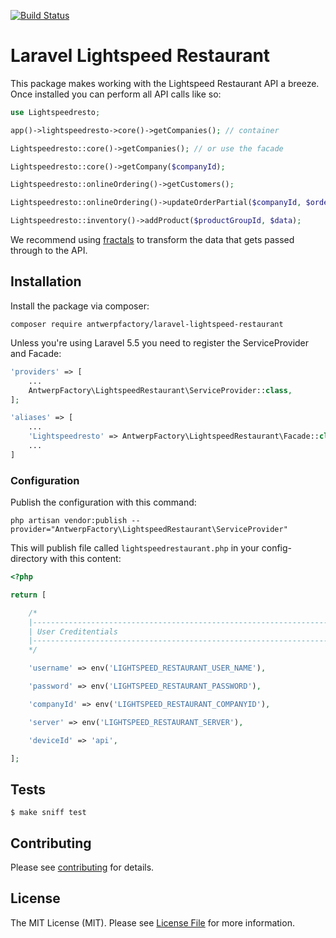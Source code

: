 [![Build Status](https://travis-ci.org/AntwerpFactory/laravel-lightspeed-restaurant.svg?branch=master)](https://travis-ci.org/AntwerpFactory/laravel-lightspeed-restaurant)

# Laravel Lightspeed Restaurant

This package makes working with the Lightspeed Restaurant API a breeze. Once installed you can perform all API calls like so:

```php
use Lightspeedresto;

app()->lightspeedresto->core()->getCompanies(); // container

Lightspeedresto::core()->getCompanies(); // or use the facade

Lightspeedresto::core()->getCompany($companyId);

Lightspeedresto::onlineOrdering()->getCustomers();

Lightspeedresto::onlineOrdering()->updateOrderPartial($companyId, $orderId, $data);

Lightspeedresto::inventory()->addProduct($productGroupId, $data);
```

We recommend using [fractals](https://github.com/thephpleague/fractal) to transform the data that gets passed through to the API.

## Installation

Install the package via composer:

```shell
composer require antwerpfactory/laravel-lightspeed-restaurant
```

Unless you're using Laravel 5.5 you need to register the ServiceProvider and Facade:

```php
'providers' => [
    ...
    AntwerpFactory\LightspeedRestaurant\ServiceProvider::class,
];
```

```php
'aliases' => [
	...
    'Lightspeedresto' => AntwerpFactory\LightspeedRestaurant\Facade::class,
    ...
]
```

### Configuration

Publish the configuration with this command:

```shell
php artisan vendor:publish --provider="AntwerpFactory\LightspeedRestaurant\ServiceProvider"
```

This will publish file called `lightspeedrestaurant.php` in your config-directory with this content:
```php
<?php

return [

	/*
    |--------------------------------------------------------------------------
    | User Creditentials
    |--------------------------------------------------------------------------
    */

	'username' => env('LIGHTSPEED_RESTAURANT_USER_NAME'),

	'password' => env('LIGHTSPEED_RESTAURANT_PASSWORD'),

	'companyId' => env('LIGHTSPEED_RESTAURANT_COMPANYID'),

	'server' => env('LIGHTSPEED_RESTAURANT_SERVER'),

	'deviceId' => 'api',

];
```

## Tests

```shell
$ make sniff test
```

## Contributing

Please see [contributing](CONTRIBUTING.md) for details.


## License

The MIT License (MIT). Please see [License File](LICENSE) for more information.
